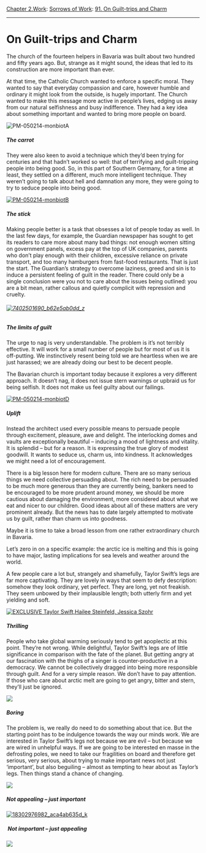 [Chapter 2.Work](https://www.theschooloflife.com/thebookoflife/category/work/): [Sorrows of Work](https://www.theschooloflife.com/thebookoflife/category/work/sorrows-of-work/): [91. On Guilt-trips and Charm](https://www.theschooloflife.com/thebookoflife/a-colourful-seductive-church-in-southern-germany-offers-the-guardian-a-lesson/)

* * *

# On Guilt-trips and Charm

The church of the fourteen helpers in Bavaria was built about two hundred and fifty years ago. But, strange as it might sound, the ideas that led to its construction are more important than ever.

At that time, the Catholic Church wanted to enforce a specific moral. They wanted to say that everyday compassion and care, however humble and ordinary it might look from the outside, is hugely important. The Church wanted to make this message more active in people’s lives, edging us away from our natural selfishness and busy indifference. They had a key idea about something important and wanted to bring more people on board.

![PM-050214-monbiotA](https://www.theschooloflife.com/thebookoflife/wp-content/uploads/2014/09/PM-050214-monbiotA.jpg)

##### The carrot

They were also keen to avoid a technique which they’d been trying for centuries and that hadn’t worked so well: that of terrifying and guilt-tripping people into being good. So, in this part of Southern Germany, for a time at least, they settled on a different, much more intelligent technique. They weren’t going to talk about hell and damnation any more, they were going to try to seduce people into being good.

[![PM-050214-monbiotB](https://www.theschooloflife.com/thebookoflife/wp-content/uploads/2014/10/PM-050214-monbiotB.jpg)](http://www.thebookoflife.org/wp-content/uploads/2014/10/PM-050214-monbiotB.jpg)

##### The stick

Making people better is a task that obsesses a lot of people today as well. In the last few days, for example, the Guardian newspaper has sought to get its readers to care more about many bad things: not enough women sitting on government panels, excess pay at the top of UK companies, parents who don’t play enough with their children, excessive reliance on private transport, and too many hamburgers from fast-food restaurants. That is just the start. The Guardian’s strategy to overcome laziness, greed and sin is to induce a persistent feeling of guilt in the reader. There could only be a single conclusion were you not to care about the issues being outlined: you are a bit mean, rather callous and quietly complicit with repression and cruelty.

###### [![7402501690_b62e5ab0dd_z](https://www.theschooloflife.com/thebookoflife/wp-content/uploads/2014/10/7402501690_b62e5ab0dd_z.jpg)](http://www.thebookoflife.org/wp-content/uploads/2014/10/7402501690_b62e5ab0dd_z.jpg)

##### The limits of guilt

The urge to nag is very understandable. The problem is it’s not terribly effective. It will work for a small number of people but for most of us it is off-putting. We instinctively resent being told we are heartless when we are just harassed; we are already doing our best to be decent people.

The Bavarian church is important today because it explores a very different approach. It doesn’t nag, it does not issue stern warnings or upbraid us for being selfish. It does not make us feel guilty about our failings.

[![PM-050214-monbiotD](https://www.theschooloflife.com/thebookoflife/wp-content/uploads/2014/10/PM-050214-monbiotD.jpg)](http://www.thebookoflife.org/wp-content/uploads/2014/10/PM-050214-monbiotD.jpg)

##### Uplift

Instead the architect used every possible means to persuade people through excitement, pleasure, awe and delight. The interlocking domes and vaults are exceptionally beautiful – inducing a mood of lightness and vitality. It is splendid – but for a reason. It is expressing the true glory of modest goodwill. It wants to seduce us, charm us, into kindness. It acknowledges we might need a lot of encouragement.

There is a big lesson here for modern culture. There are so many serious things we need collective persuading about. The rich need to be persuaded to be much more generous than they are currently being, bankers need to be encouraged to be more prudent around money, we should be more cautious about damaging the environment, more considered about what we eat and nicer to our children. Good ideas about all of these matters are very prominent already. But the news has to date largely attempted to motivate us by guilt, rather than charm us into goodness.

Maybe it is time to take a broad lesson from one rather extraordinary church in Bavaria.

Let’s zero in on a specific example: the arctic ice is melting and this is going to have major, lasting implications for sea levels and weather around the world.

A few people care a lot but, strangely and shamefully, Taylor Swift’s legs are far more captivating. They are lovely in ways that seem to defy description: somehow they look ordinary, yet perfect. They are long, yet not freakish. They seem unbowed by their implausible length; both utterly firm and yet yielding and soft.

[![EXCLUSIVE Taylor Swift,Hailee Steinfeld, Jessica Szohr](https://www.theschooloflife.com/thebookoflife/wp-content/uploads/2014/10/PM-290114-swiftA1.jpg)](http://www.thebookoflife.org/wp-content/uploads/2014/10/PM-290114-swiftA1.jpg)

##### Thrilling

People who take global warming seriously tend to get apoplectic at this point. They’re not wrong. While delightful, Taylor Swift’s legs are of little significance in comparison with the fate of the planet. But getting angry at our fascination with the thighs of a singer is counter-productive in a democracy. We cannot be collectively dragged into being more responsible through guilt. And for a very simple reason. We don’t have to pay attention. If those who care about arctic melt are going to get angry, bitter and stern, they’ll just be ignored.

![](https://www.theschooloflife.com/thebookoflife/wp-content/uploads/2014/10/ice-glacier-arctic-iceberg-melting-tundra-103216-pxhere.com_-1024x683.jpg)

##### Boring

The problem is, we really do need to do something about that ice. But the starting point has to be indulgence towards the way our minds work. We are interested in Taylor Swift’s legs not because we are evil – but because we are wired in unhelpful ways. If we are going to be interested en masse in the defrosting poles, we need to take our fragilities on board and therefore get serious, very serious, about trying to make important news not just ‘important’, but also beguiling – almost as tempting to hear about as Taylor’s legs. Then things stand a chance of changing.

![](https://www.theschooloflife.com/thebookoflife/wp-content/uploads/2014/10/Ice_Camp_Sargo_located_in_the_Arctic_Circle_serves_as_the_main_stage_for_Ice_Exercise_ICEX_2016_25182632673-1024x682.jpg)

##### Not appealing – just important

[![18302976982_aca4ab635d_k](https://www.theschooloflife.com/thebookoflife/wp-content/uploads/2014/10/18302976982_aca4ab635d_k.jpg)](http://www.thebookoflife.org/wp-content/uploads/2014/10/18302976982_aca4ab635d_k.jpg)

##### &nbsp;Not important – just appealing

[![](https://img.youtube.com/vi/R45wnNkeuCA/0.jpg)](https://www.youtube.com/embed/R45wnNkeuCA '')
